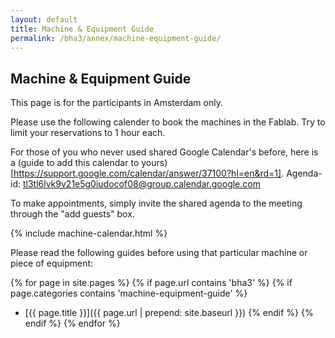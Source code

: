 ```yaml
---
layout: default
title: Machine & Equipment Guide
permalink: /bha3/annex/machine-equipment-guide/
---
```


## Machine & Equipment Guide

This page is for the participants in Amsterdam only.

Please use the following calender to book the machines in the Fablab. Try to limit your reservations to 1 hour each.

For those of you who never used shared Google Calendar's before, here is a (guide to add this calendar to yours)[https://support.google.com/calendar/answer/37100?hl=en&rd=1].
Agenda-id: tl3tl6lvk9v21e5g0iudocof08@group.calendar.google.com

To make appointments, simply invite the shared agenda to the meeting through the "add guests" box.

{% include machine-calendar.html %}

Please read the following guides before using that particular machine or piece of equipment:

{% for page in site.pages %}
{% if page.url contains 'bha3' %}
{% if page.categories contains 'machine-equipment-guide' %}
* [{{ page.title }}]({{ page.url | prepend: site.baseurl }})
{% endif %}
{% endif %}
{% endfor %}